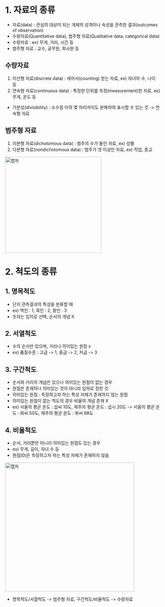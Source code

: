 # 1. 자료의 종류

- 자료(data) : 관심의 대상이 되는 개체의 성격이나 속성을 관측한 결과(outcomes of observation)
- 수량자료(Quantitative data), 범주형 자료(Qualitative data, categorical data)
- 수량자료 : ex) 무게, 거리, 시간 등
- 범주형 자료 : 교수, 공무원, 회사원 등
## 수량자료
1) 이산형 자료(discrete data) : 세어서(counting) 얻는 자료, ex) 자녀의 수, 나이 등
2) 연속형 자료(continuous data) : 특정한 단위를 측정(measurement)한 자료, ex) 무게, 온도 등 
- 가분성(divisibility) : 소수점 이하 몇 자리까지도 분해하여 표시할 수 있는 것 -> 연속형 자료
## 범주형 자료
1) 이분형 자료(dichotomous data) : 범주의 수가 둘인 자료, ex) 성별
2) 다분형 자료(nondichotomous data) : 범주가 셋 이상인 자료, ex) 직업, 종교

<img width="312" alt="캡처" src="https://user-images.githubusercontent.com/80622859/180161003-0d1d998d-6931-4473-a499-ab6408be4172.PNG">

# 2. 척도의 종류

## 1. 명목척도
- 단지 관측결과의 특성을 분류할 때
- ex) 백인 : 1, 흑인 : 2, 황인 : 3
- 숫자는 임의로 선택, 순서의 개념 X

## 2. 서열척도
- 수의 순서만 있으며, 거리나 의미있는 원점 x
- ex) 품질수준 : 고급 -> 1, 중급 -> 2, 저급 -> 3

## 3. 구간척도
- 순서와 거리의 개념은 있으나 의미있는 원점이 없는 경우
- 원점은 존재하나 의미있는 것이 아니라 임의로 정한 것
- 의미있는 원점 : 측정하고자 하는 특성 자체가 존재하지 않는 원점
- 의미있는 원점이 없는 척도의 경우 비율의 개념 존재 X
- ex) 서울의 평균 온도 : 섭씨 10도, 제주의 평균 온도 : 섭시 20도 -> 서울의 평균 온도 : 화씨 50도, 제주의 평균 온도 : 화씨 68도

## 4. 비율척도
- 순서, 거리뿐만 아니라 의미있는 원점도 있는 경우
- ex) 무게, 길이, 자녀 수 등
- 원점(0)은 측정하고자 하는 특성 자체가 존재하지 않음

<img width="419" alt="캡처" src="https://user-images.githubusercontent.com/80622859/180162500-cf47666f-22c0-4478-b22c-60209e0aebc6.PNG">


- 명목척도/서열척도 -> 범주형 자료, 구간척도/비율척도 -> 수량자료

